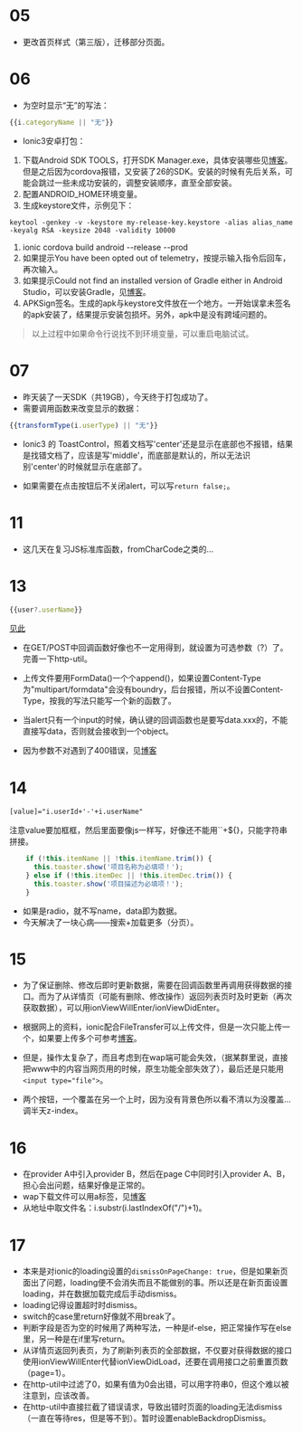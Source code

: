 # 05

- 更改首页样式（第三版），迁移部分页面。

# 06

- 为空时显示“无”的写法：

```js
{{i.categoryName || "无"}}
```

- Ionic3安卓打包：

1. 下载Android SDK TOOLS，打开SDK Manager.exe，具体安装哪些见[博客](https://blog.csdn.net/love4399/article/details/77164500/)。但是之后因为cordova报错，又安装了26的SDK。安装的时候有先后关系，可能会跳过一些未成功安装的，调整安装顺序，直至全部安装。
1. 配置ANDROID_HOME环境变量。
1. 生成keystore文件，示例见下：

```http
keytool -genkey -v -keystore my-release-key.keystore -alias alias_name -keyalg RSA -keysize 2048 -validity 10000
```

1. ionic cordova build android --release --prod
1. 如果提示You have been opted out of telemetry，按提示输入指令后回车，再次输入。
1. 如果提示Could not find an installed version of Gradle either in Android Studio，可以安装Gradle，见[博客](https://blog.csdn.net/qq_33561700/article/details/79107617)。
1. APKSign签名。生成的apk与keystore文件放在一个地方。一开始误拿未签名的apk安装了，结果提示安装包损坏。另外，apk中是没有跨域问题的。

> 以上过程中如果命令行说找不到环境变量，可以重启电脑试试。

# 07

- 昨天装了一天SDK（共19GB），今天终于打包成功了。
- 需要调用函数来改变显示的数据：

```js
{{transformType(i.userType) || "无"}}
```

- Ionic3 的 ToastControl，照着文档写'center'还是显示在底部也不报错，结果是找错文档了，应该是写'middle'，而底部是默认的，所以无法识别'center'的时候就显示在底部了。

- 如果需要在点击按钮后不关闭alert，可以写`return false;`。

# 11

- 这几天在复习JS标准库函数，fromCharCode之类的...

# 13

```js
{{user?.userName}}
```

[见此](https://blog.csdn.net/weixin_39461487/article/details/79171766)

- 在GET/POST中回调函数好像也不一定用得到，就设置为可选参数（?）了。完善一下http-util。

- 上传文件要用FormData()一个个append()，如果设置Content-Type为"multipart/formdata"会没有boundry，后台报错，所以不设置Content-Type，按我的写法只能写一个新的函数了。

- 当alert只有一个input的时候，确认键的回调函数也是要写data.xxx的，不能直接写data，否则就会接收到一个object。

- 因为参数不对遇到了400错误，见[博客](https://blog.csdn.net/lw1242189467/article/details/80048407)

# 14

```html
[value]="i.userId+'-'+i.userName"
```

注意value要加框框，然后里面要像js一样写，好像还不能用``+${}，只能字符串拼接。

```js
    if (!this.itemName || !this.itemName.trim()) {
      this.toaster.show('项目名称为必填项！');
    } else if (!this.itemDec || !this.itemDec.trim()) {
      this.toaster.show('项目描述为必填项！');
    }
```

- 如果是radio，就不写name，data即为数据。
- 今天解决了一块心病——搜索+加载更多（分页）。


# 15

- 为了保证删除、修改后即时更新数据，需要在回调函数里再调用获得数据的接口。而为了从详情页（可能有删除、修改操作）返回列表页时及时更新（再次获取数据），可以用ionViewWillEnter/ionViewDidEnter。

- 根据网上的资料，ionic配合FileTransfer可以上传文件，但是一次只能上传一个，如果要上传多个可参考[博客](https://www.jianshu.com/p/fdc3c38dd2cc)。
- 但是，操作太复杂了，而且考虑到在wap端可能会失效，（据某群里说，直接把www中的内容当网页用的时候，原生功能全部失效了），最后还是只能用`<input type="file">`。
- 两个按钮，一个覆盖在另一个上时，因为没有背景色所以看不清以为没覆盖...调半天z-index。

# 16
- 在provider A中引入provider B，然后在page C中同时引入provider A、B，担心会出问题，结果好像是正常的。
- wap下载文件可以用a标签，见[博客](http://www.webhek.com/post/download-attribute.html)
- 从地址中取文件名：i.substr(i.lastIndexOf("/")+1)。

# 17
- 本来是对ionic的loading设置的`dismissOnPageChange: true`，但是如果新页面出了问题，loading便不会消失而且不能做别的事。所以还是在新页面设置loading，并在数据加载完成后手动dismiss。
- loading记得设置超时时dismiss。
- switch的case里return好像就不用break了。
- 判断字段是否为空的时候用了两种写法，一种是if-else，把正常操作写在else里，另一种是在if里写return。
- 从详情页返回列表页，为了刷新列表页的全部数据，不仅要对获得数据的接口使用ionViewWillEnter代替ionViewDidLoad，还要在调用接口之前重置页数（page=1）。
- 在http-util中过滤了0，如果有值为0会出错，可以用字符串0，但这个难以被注意到，应该改善。
- 在http-util中直接拦截了错误请求，导致出错时页面的loading无法dismiss（一直在等待res，但是等不到）。暂时设置enableBackdropDismiss。